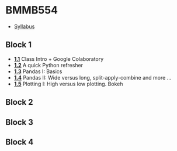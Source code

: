BMMB554
===

- [Syllabus](/I1cr74ygROOjymoAYgPneQ)

Block 1
---
- [**1.1**](/FGSFU6m7Q2auzWlSRZBRsA) Class Intro + Google Colaboratory
- [**1.2**](/wr1u1vTXQr2RfTngFLRi8g) A quick Python refresher
- [**1.3**](/w2lsCfIYR4ah3jI5Cl7zKQ) Pandas I: Basics
- [**1.4**](/-A9UuB1wRNeFlTLFCj4XeA) Pandas II: Wide versus long, split-apply-combine and more ...
- [**1.5**](/@0nj-AtnfQ3KFSqVrfVLhvw/r1No0l8g_) Plotting I: High versus low plotting. Bokeh

Block 2
---


Block 3
---

Block 4
---